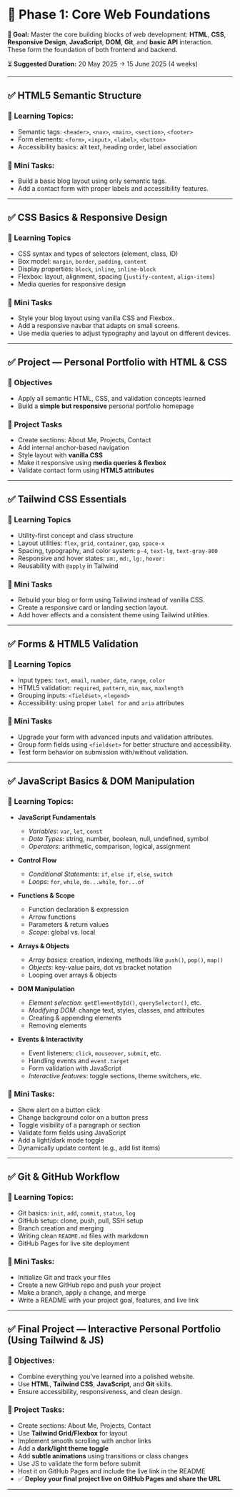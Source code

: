 # 🌼 Phase 1: Core Web Foundations

**🎯 Goal:** Master the core building blocks of web development: **HTML**, **CSS**, **Responsive Design**, **JavaScript**, **DOM**, **Git**, and **basic API** interaction. These form the foundation of both frontend and backend.

⏳ **Suggested Duration:** 20 May 2025 → 15 June 2025 (4 weeks)

---

## ✅ HTML5 Semantic Structure

### 🎯 Learning Topics:
- Semantic tags: `<header>`, `<nav>`, `<main>`, `<section>`, `<footer>`    
- Form elements: `<form>`, `<input>`, `<label>`, `<button>`    
- Accessibility basics: alt text, heading order, label association    

### 🧩 Mini Tasks:
- Build a basic blog layout using only semantic tags.    
- Add a contact form with proper labels and accessibility features.    

---

## ✅ CSS Basics & Responsive Design

### 🎯 Learning Topics
- CSS syntax and types of selectors (element, class, ID)    
- Box model: `margin`, `border`, `padding`, `content`    
- Display properties: `block`, `inline`, `inline-block`    
- Flexbox: layout, alignment, spacing (`justify-content`, `align-items`)    
- Media queries for responsive design    

### 🧩 Mini Tasks
- Style your blog layout using vanilla CSS and Flexbox.    
- Add a responsive navbar that adapts on small screens.    
- Use media queries to adjust typography and layout on different devices.

---

## ✅ Project — Personal Portfolio with HTML & CSS

### 🎯 Objectives
- Apply all semantic HTML, CSS, and validation concepts learned
- Build a **simple but responsive** personal portfolio homepage

### 🧩 Project Tasks
- Create sections: About Me, Projects, Contact    
- Add internal anchor-based navigation    
- Style layout with **vanilla CSS**    
- Make it responsive using **media queries & flexbox**    
- Validate contact form using **HTML5 attributes**

---

## ✅ Tailwind CSS Essentials

### 🎯 Learning Topics
- Utility-first concept and class structure    
- Layout utilities: `flex`, `grid`, `container`, `gap`, `space-x`    
- Spacing, typography, and color system: `p-4`, `text-lg`, `text-gray-800`    
- Responsive and hover states: `sm:`, `md:`, `lg:`, `hover:`    
- Reusability with `@apply` in Tailwind    

### 🧩 Mini Tasks
- Rebuild your blog or form using Tailwind instead of vanilla CSS.    
- Create a responsive card or landing section layout.    
- Add hover effects and a consistent theme using Tailwind utilities.

---

## ✅ Forms & HTML5 Validation

### 🎯 Learning Topics
- Input types: `text`, `email`, `number`, `date`, `range`, `color`    
- HTML5 validation: `required`, `pattern`, `min`, `max`, `maxlength`    
- Grouping inputs: `<fieldset>`, `<legend>`    
- Accessibility: using proper `label for` and `aria` attributes    

### 🧩 Mini Tasks
- Upgrade your form with advanced inputs and validation attributes.    
- Group form fields using `<fieldset>` for better structure and accessibility.    
- Test form behavior on submission with/without validation.

---

## ✅ JavaScript Basics & DOM Manipulation

### 🎯 Learning Topics:
- **JavaScript Fundamentals**
	- *Variables*: `var`, `let`, `const`
	- *Data Types*: string, number, boolean, null, undefined, symbol
	- *Operators*: arithmetic, comparison, logical, assignment
   
- **Control Flow**
	- *Conditional Statements*: `if`, `else if`, `else`, `switch`
	- *Loops*: `for`, `while`, `do...while`, `for...of`

- **Functions & Scope**
	- Function declaration & expression
	- Arrow functions
	- Parameters & return values
	- *Scope*: global vs. local

- **Arrays & Objects**
	- *Array basics*: creation, indexing, methods like `push()`, `pop()`, `map()`
	- *Objects*: key-value pairs, dot vs bracket notation
	- Looping over arrays & objects

- **DOM Manipulation**
	- *Element selection*: `getElementById()`, `querySelector()`, etc.
	- *Modifying DOM*: change text, styles, classes, and attributes
	- Creating & appending elements
	- Removing elements

 - **Events & Interactivity**
	 - Event listeners: `click`, `mouseover`, `submit`, etc.
	 - Handling events and `event.target`
	 - Form validation with JavaScript
	 - *Interactive features*: toggle sections, theme switchers, etc.

### 🧩 Mini Tasks:
- Show alert on a button click    
- Change background color on a button press    
- Toggle visibility of a paragraph or section    
- Validate form fields using JavaScript    
- Add a light/dark mode toggle    
- Dynamically update content (e.g., add list items)

---

## ✅ Git & GitHub Workflow

### 🎯 Learning Topics:
- Git basics: `init`, `add`, `commit`, `status`, `log`    
- GitHub setup: clone, push, pull, SSH setup    
- Branch creation and merging    
- Writing clean `README.md` files with markdown    
- GitHub Pages for live site deployment    

### 🧩 Mini Tasks:
- Initialize Git and track your files    
- Create a new GitHub repo and push your project    
- Make a branch, apply a change, and merge    
- Write a README with your project goal, features, and live link

---

## ✅ Final Project — Interactive Personal Portfolio (Using Tailwind & JS)

### 🎯 Objectives:
- Combine everything you’ve learned into a polished website.    
- Use **HTML**, **Tailwind CSS**, **JavaScript**, and **Git** skills.    
- Ensure accessibility, responsiveness, and clean design.    

### 🧩 Project Tasks:
- Create sections: About Me, Projects, Contact    
- Use **Tailwind Grid/Flexbox** for layout    
- Implement smooth scrolling with anchor links    
- Add a **dark/light theme toggle**    
- Add **subtle animations** using transitions or class changes    
- Use JS to validate the form before submit    
- Host it on GitHub Pages and include the live link in the README
- ✅ **Deploy your final project live on GitHub Pages and share the URL**

---